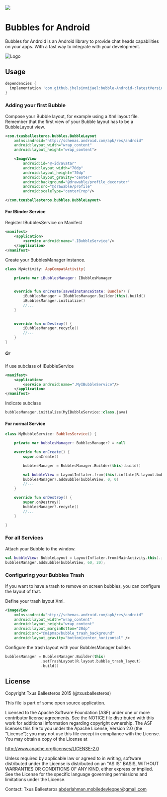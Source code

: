 [![](https://jitpack.io/v/jhelsinmijael/bubble-Android-.svg)](https://jitpack.io/#jhelsinmijael/bubble-Android-)


Bubbles for Android
=====================

Bubbles for Android is an Android library to provide chat heads capabilities on your apps. With a fast way to integrate with your development.

![Logo](assets/bubbles_demo.gif)

## Usage
```gradle
dependencies {
  implementation 'com.github.jhelsinmijael:bubble-Android-:latestVersion'
}
```

### Adding your first Bubble

Compose your Bubble layout, for example using a Xml layout file. Remember that the first view of your Bubble layout has to be a BubbleLayout view.

```xml
<com.txusballesteros.bubbles.BubbleLayout
    xmlns:android="http://schemas.android.com/apk/res/android"
    android:layout_width="wrap_content"
    android:layout_height="wrap_content">

    <ImageView
        android:id="@+id/avatar"
        android:layout_width="70dp"
        android:layout_height="70dp"
        android:layout_gravity="center"
        android:background="@drawable/profile_decorator"
        android:src="@drawable/profile"
        android:scaleType="centerCrop"/>

</com.txusballesteros.bubbles.BubbleLayout>
```

#### For IBinder Service

Register IBubblesService on Manifest
```xml
<manifest>
    <application>
        <service android:name=".IBubbleService"/>
    </application>
</manifest>
```

Create your BubblesManager instance.

```kotlin
class MyActivity: AppCompatActivity{

    private var iBubblesManager: IBubblesManager

    
    override fun onCreate(savedInstanceState: Bundle?) {
        iBubblesManager = IBubblesManager.Builder(this).build()
        iBubblesManager.initialize()
        //...
    }

    
    override fun onDestroy() {
        iBubblesManager.recycle()
        //...
    }
}
```

##### Or

If use subclass of IBubbleService

```xml
<manifest>
    <application>
        <service android:name=".MyIBubbleService"/>
    </application>
</manifest>
```

Indicate subclass

```kotlin
bubblesManager.initialize(MyIBubbleService::class.java)
```

#### For normal Service

```kotlin
class MyBubbleService: BubblesService() {

    private var bubblesManager: BubblesManager? = null

    override fun onCreate() {
        super.onCreate()

        bubblesManager = BubblesManager.Builder(this).build()

        val bubbleView = LayoutInflater.from(this).inflate(R.layout.bubble_layout, null) as BubbleLayout
        bubblesManager?.addBubble(bubbleView, 0, 0)
        //...
    }

    override fun onDestroy() {
        super.onDestroy()
        bubblesManager?.recycle()
        //...
    }

}
```

### For all Services

Attach your Bubble to the window.

```kotlin
val bubbleView: BubbleLayout = LayoutInflater.from(MainActivity.this).inflate(R.layout.bubble_layout, null) as? BubbleLayout
bubblesManager.addBubble(bubbleView, 60, 20);
```

### Configuring your Bubbles Trash

If you want to have a trash to remove on screen bubbles, you can configure the
layout of that.

Define your trash layout Xml.

```xml
<ImageView
    xmlns:android="http://schemas.android.com/apk/res/android"
    android:layout_width="wrap_content"
    android:layout_height="wrap_content"
    android:layout_marginBottom="20dp"
    android:src="@mipmap/bubble_trash_background"
    android:layout_gravity="bottom|center_horizontal" />
```

Configure the trash layout with your BubblesManager builder.

```kotlin
bubblesManager = BubblesManager.Builder(this)
                .setTrashLayout(R.layout.bubble_trash_layout)
                .build()
```

## License

Copyright Txus Ballesteros 2015 (@txusballesteros)

This file is part of some open source application.

Licensed to the Apache Software Foundation (ASF) under one
or more contributor license agreements.  See the NOTICE file
distributed with this work for additional information
regarding copyright ownership.  The ASF licenses this file
to you under the Apache License, Version 2.0 (the
"License"); you may not use this file except in compliance
with the License.  You may obtain a copy of the License at

  http://www.apache.org/licenses/LICENSE-2.0

Unless required by applicable law or agreed to in writing,
software distributed under the License is distributed on an
"AS IS" BASIS, WITHOUT WARRANTIES OR CONDITIONS OF ANY
KIND, either express or implied.  See the License for the
specific language governing permissions and limitations
under the License.

Contact: Txus Ballesteros <abderlahman.mobiledevleoper@gmail.com>
